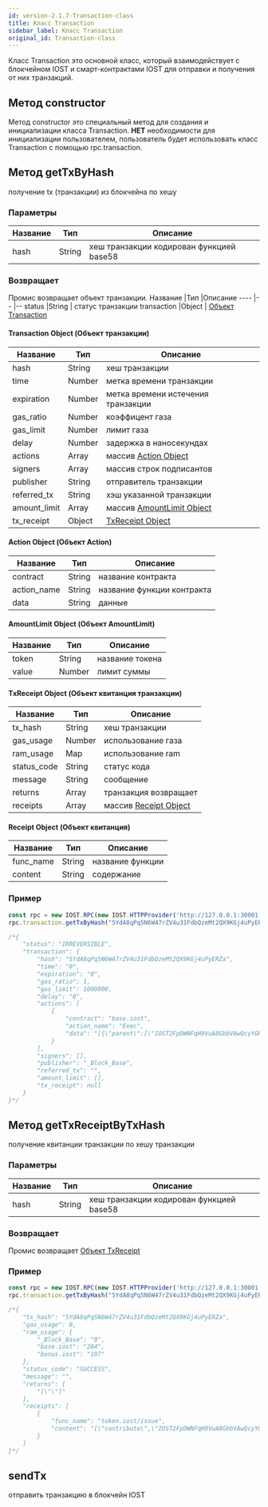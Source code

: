 ```yaml
---
id: version-2.1.7-Transaction-class
title: Класс Transaction
sidebar_label: Класс Transaction
original_id: Transaction-class
---
```


Класс Transaction это основной класс, который взаимодействует с блокчейном IOST и смарт-контрактами IOST  для отправки и получения от них транзакций.

## Метод constructor
Метод constructor это специальный метод для создания и инициализации класса Transaction.
<b>НЕТ</b> необходимости для инициализации пользователем, пользователь будет использовать класс Transaction с помощью rpc.transaction.

## Метод getTxByHash
получение tx (транзакции) из блокчейна по хешу

### Параметры
Название             |Тип       |Описание
----                |--         |--
hash 		|String          | хеш транзакции кодирован функцией base58

### Возвращает
Промис возвращает объект транзакции.
Название             |Тип       |Описание
----                |--         |--
status 		|String          | статус транзакции
transaction |Object 		 | [Объект Transaction](7-iost-js/Blockchain-class.md#transaction-object)

#### Transaction Object (Объект транзакции)
Название             |Тип       |Описание
----                |--         |--
hash 			|String          | хеш транзакции
time 			|Number 		 | метка времени транзакции
expiration 		|Number          | метка времени истечения транзакции
gas_ratio 		|Number          | коэффицент газа
gas_limit  		|Number          | лимит газа
delay 			|Number          | задержка в наносекундах
actions 		|Array           | массив [Action Object](#action-object)
signers 		|Array           | массив строк подписантов
publisher 		|String          | отправитель транзакции
referred_tx 	|String          | хэш указанной транзакции
amount_limit	|Array			 | массив [AmountLimit Object](#amountlimit-object)
tx_receipt 		|Object          | [TxReceipt Object](#txreceipt-object)

#### Action Object (Объект Action)
Название             |Тип       |Описание
----                |--         |--
contract 			|String          | название контракта
action_name 			|String 		 | название функции контракта
data 		|String          | данные

#### AmountLimit Object (Объект AmountLimit)
Название             |Тип       |Описание
----                |--         |--
token 			|String          | название токена
value 			|Number 		 | лимит суммы

#### TxReceipt Object (Объект квитанция транзакции)
Название             |Тип       |Описание
----                |--         |--
tx_hash 			|String          | хеш транзакции
gas_usage 			|Number 		 | использование газа
ram_usage 		|Map          | использование ram
status_code 		|String          | статус кода
message  		|String          | сообщение
returns 			|Array          | транзакция возвращает
receipts 		|Array           | массив [Receipt Object](#receipt-object)

#### Receipt Object (Объект квитанция)
Название             |Тип       |Описание
----                |--         |--
func_name 			|String          | название функции
content 			|String 		 | содержание

### Пример
```javascript
const rpc = new IOST.RPC(new IOST.HTTPProvider('http://127.0.0.1:30001'));
rpc.transaction.getTxByHash("5YdA8qPq5N6W47rZV4u31FdbQzeMt2QX9KGj4uPyERZa").then(console.log);

/*{
	"status": "IRREVERSIBLE",
	"transaction": {
		"hash": "5YdA8qPq5N6W47rZV4u31FdbQzeMt2QX9KGj4uPyERZa",
		"time": "0",
		"expiration": "0",
		"gas_ratio": 1,
		"gas_limit": 1000000,
		"delay": "0",
		"actions": [
			{
				"contract": "base.iost",
				"action_name": "Exec",
				"data": "[{\"parent\":[\"IOST2FpDWNFqH9VuA8GbbVAwQcyYGHZxFeiTwSyaeyXnV84yJZAG7A\", \"0\"]}]"
			}
		],
		"signers": [],
		"publisher": "_Block_Base",
		"referred_tx": "",
		"amount_limit": [],
		"tx_receipt": null
	}
}*/
```

## Метод getTxReceiptByTxHash
получение квитанции транзакции по хешу транзакции

### Параметры
Название             |Тип       |Описание
----                |--         |--
hash 		|String          | хеш транзакции кодирован функцией base58  

### Возвращает
Промис возвращает [Объект TxReceipt](#txreceipt-object)

### Пример
```javascript
const rpc = new IOST.RPC(new IOST.HTTPProvider('http://127.0.0.1:30001'));
rpc.transaction.getTxByHash("5YdA8qPq5N6W47rZV4u31FdbQzeMt2QX9KGj4uPyERZa").then(console.log);

/*{
	"tx_hash": "5YdA8qPq5N6W47rZV4u31FdbQzeMt2QX9KGj4uPyERZa",
	"gas_usage": 0,
	"ram_usage": {
		"_Block_Base": "0",
		"base.iost": "284",
		"bonus.iost": "107"
	},
	"status_code": "SUCCESS",
	"message": "",
	"returns": [
		"[\"\"]"
	],
	"receipts": [
		{
			"func_name": "token.iost/issue",
			"content": "[\"contribute\",\"IOST2FpDWNFqH9VuA8GbbVAwQcyYGHZxFeiTwSyaeyXnV84yJZAG7A\",\"900\"]"
		}
	]
}*/
```

## sendTx
отправить транзакцию в блокчейн IOST
